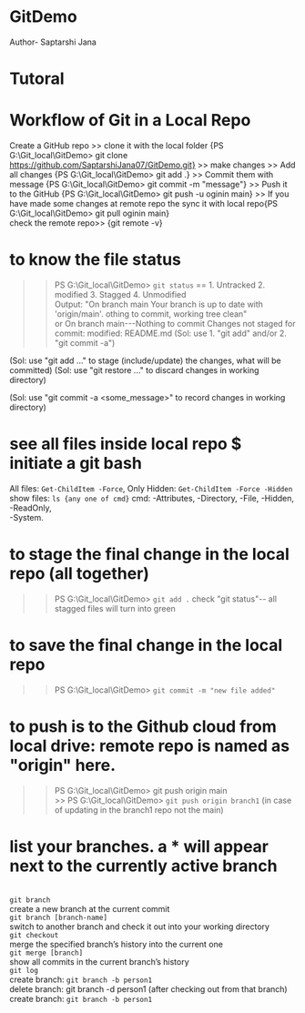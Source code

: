 # GitDemo
Author- Saptarshi Jana
# Tutoral
# Workflow of Git in a Local Repo
Create a GitHub repo >> clone it with the local folder {PS G:\Git_local\GitDemo> git clone https://github.com/SaptarshiJana07/GitDemo.git} >> make changes >> Add all changes {PS G:\Git_local\GitDemo> git add .} >> Commit them with message {PS G:\Git_local\GitDemo> git commit -m "message"} >> Push it to the GitHub {PS G:\Git_local\GitDemo> git push -u oginin main} >> If you have made some changes at remote repo the sync it with local repo{PS G:\Git_local\GitDemo> git pull oginin main}
<br> check the remote repo>> {git remote -v}

# to know the file status
>> PS G:\Git_local\GitDemo> ```git status```
== 1. Untracked 2. modified 3. Stagged 4. Unmodified
<br> Output: "On branch main
Your branch is up to date with 'origin/main'.
othing to commit, working tree clean"
<br> or 
On branch main---Nothing to commit
Changes not staged for commit: 
 modified:   README.md
  (Sol: use 1. "git add" and/or 2. "git commit -a")
  
  (Sol: use "git add <file>..." to stage (include/update) the changes, what will be committed)
  (Sol: use "git restore <file>..." to discard changes in working directory)
  
  (Sol: use "git commit -a <some_message>" to record changes in working directory)

# see all files inside local repo $ initiate a git bash
All files: ```Get-ChildItem -Force```, Only Hidden: ```Get-ChildItem -Force -Hidden```
<br> show files: ```ls {any one of cmd}``` cmd: -Attributes, -Directory, -File, -Hidden, -ReadOnly,    
-System.
# to stage the final change in the local repo (all together)

>> PS G:\Git_local\GitDemo> ```git add .```
check "git status"-- all stagged files will turn into green
# to save the final change in the local repo
>> PS G:\Git_local\GitDemo> ```git commit -m "new file added"```
# to push is to the Github cloud from local drive: remote repo is named as "origin" here.
>> PS G:\Git_local\GitDemo> git push origin main
<br> >> PS G:\Git_local\GitDemo> ```git push origin branch1``` (in case of updating in the branch1 repo not the main)
# list your branches. a * will appear next to the currently active branch
<br>```git branch```
<br> create a new branch at the current commit
<br>```git branch [branch-name]```
<br> switch to another branch and check it out into your working directory
<br>```git checkout```
<br> merge the specified branch’s history into the current one
<br>```git merge [branch]```
<br> show all commits in the current branch’s history
<br>```git log```
<br>create branch: ```git branch -b person1```
<br>delete branch: git branch -d person1 (after checking out from that branch)
<br>create branch: ```git branch -b person1```